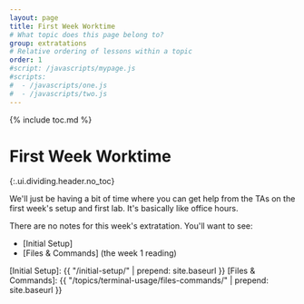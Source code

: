 ```yaml
---
layout: page
title: First Week Worktime
# What topic does this page belong to?
group: extratations
# Relative ordering of lessons within a topic
order: 1
#script: /javascripts/mypage.js
#scripts:
#  - /javascripts/one.js
#  - /javascripts/two.js
---
```



{% include toc.md %}

# First Week Worktime
{:.ui.dividing.header.no_toc}

We'll just be having a bit of time where you can get help from the TAs on the
first week's setup and first lab. It's basically like office hours.

There are no notes for this week's extratation. You'll want to see:

- [Initial Setup]
- [Files & Commands] (the week 1 reading)

[Initial Setup]: {{ "/initial-setup/" | prepend: site.baseurl }}
[Files & Commands]: {{ "/topics/terminal-usage/files-commands/" | prepend: site.baseurl }}
